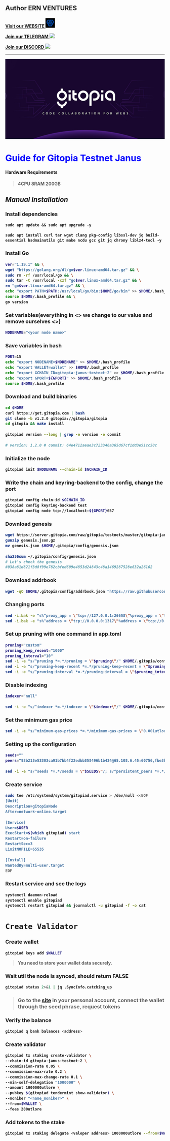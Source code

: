 ## <strong><p style="font-size:20px" align="left"> Author ERN VENTURES
<strong><p style="font-size:14px" align="left">
<a href="https://ernventures.com/" target="_blank">Visit our WEBSITE <img src="https://raw.githubusercontent.com/stasiaantonova/ERN/main/6.png" width="30"/></a></p></strong>
<strong><p style="font-size:14px" align="left">
<a href="https://t.me/ernventuresglobal" target="_blank">Join our TELEGRAM <img src="https://user-images.githubusercontent.com/50621007/183283867-56b4d69f-bc6e-4939-b00a-72aa019d1aea.png" width="20"/></a></p></strong>
<strong><p style="font-size:14px" align="left">
<a href="https://discord.gg/8htnaeTx" target="_blank">Join our DISCORD <img src="https://user-images.githubusercontent.com/50621007/176236430-53b0f4de-41ff-41f7-92a1-4233890a90c8.png" width="20"/></a></p></strong>
<hr>

<p align="center">
  <img src="https://raw.githubusercontent.com/stasiaantonova/ERN/main/img/og-gitopia.png">
</p> 


# <span style="color:blue">**Guide for Gitopia Testnet Janus**</span> 

#### Hardware Requirements
>4CPU 8RAM 200GB</p>

## ***Manual Installation***
### **Install dependencies**
```
sudo apt update && sudo apt upgrade -y

sudo apt install curl tar wget clang pkg-config libssl-dev jq build-essential bsdmainutils git make ncdu gcc git jq chrony liblz4-tool -y
 ```
### **Install Go**
```sh
ver="1.19.1" && \
wget "https://golang.org/dl/go$ver.linux-amd64.tar.gz" && \
sudo rm -rf /usr/local/go && \
sudo tar -C /usr/local -xzf "go$ver.linux-amd64.tar.gz" && \
rm "go$ver.linux-amd64.tar.gz" && \
echo "export PATH=$PATH:/usr/local/go/bin:$HOME/go/bin" >> $HOME/.bash_profile && \
source $HOME/.bash_profile && \
go version
```
### **Set variables**(everything in <> we change to our value and remove ourselves <>)
```sh
NODENAME="<your node name>"
```
### **Save variables in bash**
```sh
PORT=15
echo "export NODENAME=$NODENAME" >> $HOME/.bash_profile
echo "export WALLET=wallet" >> $HOME/.bash_profile
echo "export GCHAIN_ID=gitopia-janus-testnet-2" >> $HOME/.bash_profile
echo "export GPORT=${GPORT}" >> $HOME/.bash_profile
source $HOME/.bash_profile
```
### **Download and build binaries**
```sh
cd $HOME
curl https://get.gitopia.com | bash
git clone -b v1.2.0 gitopia://gitopia/gitopia
cd gitopia && make install

gitopiad version --long | grep -e version -e commit

# version: 1.2.0 # commit: 64e4712aeae3c723346a365d67cf1dd3e91cc50c
```
### **Initialize the node** 
 ```sh
gitopiad init $NODENAME --chain-id $GCHAIN_ID
  ```
### **Write the chain and keyring-backend to the config, change the port**
```sh
gitopiad config chain-id $GCHAIN_ID
gitopiad config keyring-backend test
gitopiad config node tcp://localhost:${GPORT}657
 ```
### **Download genesis**
```sh
wget https://server.gitopia.com/raw/gitopia/testnets/master/gitopia-janus-testnet-2/genesis.json.gz
gunzip genesis.json.gz
mv genesis.json $HOME/.gitopia/config/genesis.json

sha256sum ~/.gitopia/config/genesis.json 
# Let's check the genesis
#038a81d821f3d8f99e782cbfed609e4853d24843c48a1469287528e632a26162
```
### **Download addrbook** 
```sh
wget -qO $HOME/.gitopia/config/addrbook.json "https://raw.githubusercontent.com/ERNcrypto/Testnet-Manuals/main/Gitopia/addrbook.json"
```
### **Changing ports**
```sh
sed -i.bak -e "s%^proxy_app = \"tcp://127.0.0.1:26658\"%proxy_app = \"tcp://127.0.0.1:${GPORT}658\"%; s%^laddr = \"tcp://127.0.0.1:26657\"%laddr = \"tcp://127.0.0.1:${GPORT}657\"%; s%^pprof_laddr = \"localhost:6060\"%pprof_laddr = \"localhost:${GPORT}060\"%; s%^laddr = \"tcp://0.0.0.0:26656\"%laddr = \"tcp://0.0.0.0:${GPORT}656\"%; s%^prometheus_listen_addr = \":26660\"%prometheus_listen_addr = \":${GPORT}660\"%" $HOME/.gitopia/config/config.toml
sed -i.bak -e "s%^address = \"tcp://0.0.0.0:1317\"%address = \"tcp://0.0.0.0:${GPORT}317\"%; s%^address = \":8080\"%address = \":${GPORT}080\"%; s%^address = \"0.0.0.0:9090\"%address = \"0.0.0.0:${GPORT}090\"%; s%^address = \"0.0.0.0:9091\"%address = \"0.0.0.0:${GPORT}091\"%" $HOME/.gitopia/config/app.toml
```
### **Set up pruning with one command in app.toml**
 ```sh
pruning="custom"
pruning_keep_recent="1000"
pruning_interval="10"
sed -i -e "s/^pruning *=.*/pruning = \"$pruning\"/" $HOME/.gitopia/config/app.toml
sed -i -e "s/^pruning-keep-recent *=.*/pruning-keep-recent = \"$pruning_keep_recent\"/" $HOME/.gitopia/config/app.toml 
sed -i -e "s/^pruning-interval *=.*/pruning-interval = \"$pruning_interval\"/" $HOME/.gitopia/config/app.toml
```
### **Disable indexing**
```sh
indexer="null"

sed -i -e "s/^indexer *=.*/indexer = \"$indexer\"/" $HOME/.gitopia/config/config.toml
```
### **Set the minimum gas price**
```sh
sed -i -e "s/^minimum-gas-prices *=.*/minimum-gas-prices = \"0.001utlore\"/" $HOME/.gitopia/config/app.toml
```
### **Setting up the configuration**
```sh
seeds=""
peers="93b218e53303ca91b7bb4f22edbb858496b1b434@65.108.6.45:60756,fbe3b1e34e1dfe9ae2cd0db471b0a807bbb3c5f2@65.109.90.178:11356"

sed -i -e "s/^seeds *=.*/seeds = \"$SEEDS\"/; s/^persistent_peers *=.*/persistent_peers = \"$PEERS\"/" $HOME/.gitopia/config/config.toml
```
### **Create service**
 ```sh
sudo tee /etc/systemd/system/gitopiad.service > /dev/null <<EOF
[Unit]
Description=gitopiaNode
After=network-online.target

[Service]
User=$USER
ExecStart=$(which gitopiad) start
Restart=on-failure
RestartSec=3
LimitNOFILE=65535

[Install]
WantedBy=multi-user.target
EOF
```
### **Restart service and see the logs**
```sh
systemctl daemon-reload
systemctl enable gitopiad
systemctl restart gitopiad && journalctl -u gitopiad -f -o cat
```

# `Create Validator`

### **Create wallet**
```sh
gitopiad keys add $WALLET
```
>You need to store your wallet data securely.
### **Wait util the node is synced, should return FALSE**
```sh
gitopiad status 2>&1 | jq .SyncInfo.catching_up
```
>### **Go to the [site](https://gitopia.com/) in your personal account, connect the wallet through the seed phrase, request tokens**

### **Verify the balance**
```bash
gitopiad q bank balances <address>
```
### **Create validator**
```sh
gitopiad tx staking create-validator \
--chain-id gitopia-janus-testnet-2 \
--commission-rate 0.05 \
--commission-max-rate 0.2 \
--commission-max-change-rate 0.1 \
--min-self-delegation "1000000" \
--amount 1000000utlore \
--pubkey $(gitopiad tendermint show-validator) \
--moniker "<name_moniker>" \
--from=$WALLET \
--fees 200utlore
```
### **Add tokens to the stake**
```sh
gitopiad tx staking delegate <valoper address> 1000000utlore --from=$WALLET --chain-id=$GCHAIN_ID --fees 200utlore -y
```
